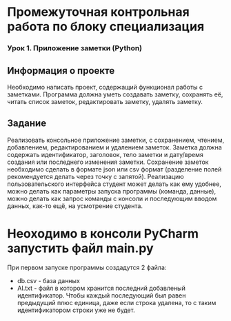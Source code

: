 # Промежуточная контрольная работа по блоку специализация #

### Урок 1. Приложение заметки (Python) ###

## Информация о проекте ##

Необходимо написать проект, содержащий функционал работы с заметками. Программа должна уметь создавать заметку, сохранять её, читать список заметок, редактировать заметку, удалять заметку.

## Задание ##

Реализовать консольное приложение заметки, с сохранением, чтением, добавлением, редактированием и удалением заметок. Заметка должна содержать идентификатор, заголовок, тело заметки и дату/время создания или последнего изменения заметки. Сохранение заметок необходимо сделать в формате json или csv формат (разделение полей рекомендуется делать через точку с запятой). Реализацию пользовательского интерфейса студент может делать как ему удобнее, можно делать как параметры запуска программы (команда, данные), можно делать как запрос команды с консоли и последующим вводом данных, как-то ещё, на усмотрение студента.


# Неоходимо в консоли PyCharm запустить файл main.py #

При первом запуске программы создадутся 2 файла: 
* db.csv - база данных
* AI.txt - файл в котором хранится последний добавленый идентификатор. Чтобы каждый последующий был равен предыдущий плюс единица, даже если строка удалена, то с таким идентификатором строки уже не будет.